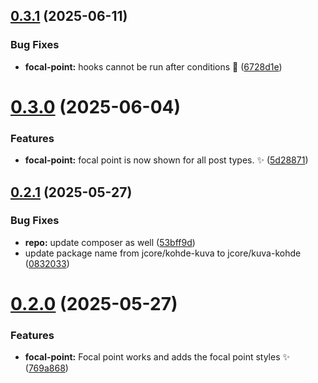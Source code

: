 ## [0.3.1](https://github.com/JCO-Digital/jcore-kuva-kohde/compare/v0.3.0...v0.3.1) (2025-06-11)


### Bug Fixes

* **focal-point:** hooks cannot be run after conditions 🐛 ([6728d1e](https://github.com/JCO-Digital/jcore-kuva-kohde/commit/6728d1ed1c2c2b83a37d93481d60f3cc66529229))



# [0.3.0](https://github.com/JCO-Digital/jcore-kuva-kohde/compare/v0.2.1...v0.3.0) (2025-06-04)


### Features

* **focal-point:** focal point is now shown for all post types. ✨ ([5d28871](https://github.com/JCO-Digital/jcore-kuva-kohde/commit/5d2887163bc65e9b033d722ee6a73dc6ffbdacae))



## [0.2.1](https://github.com/JCO-Digital/jcore-kuva-kohde/compare/v0.2.0...v0.2.1) (2025-05-27)


### Bug Fixes

* **repo:** update composer as well ([53bff9d](https://github.com/JCO-Digital/jcore-kuva-kohde/commit/53bff9d0905586cd5f6e0b97d72c88726d5e05ec))
* update package name from jcore/kohde-kuva to jcore/kuva-kohde ([0832033](https://github.com/JCO-Digital/jcore-kuva-kohde/commit/0832033296871b14d1344bb1168cff5c5df38987))



# [0.2.0](https://github.com/JCO-Digital/jcore-kuva-kohde/compare/769a868a3088d0241edc77a2c0e7348e6e77c7f0...v0.2.0) (2025-05-27)


### Features

* **focal-point:** Focal point works and adds the focal point styles :sparkles: ([769a868](https://github.com/JCO-Digital/jcore-kuva-kohde/commit/769a868a3088d0241edc77a2c0e7348e6e77c7f0))



